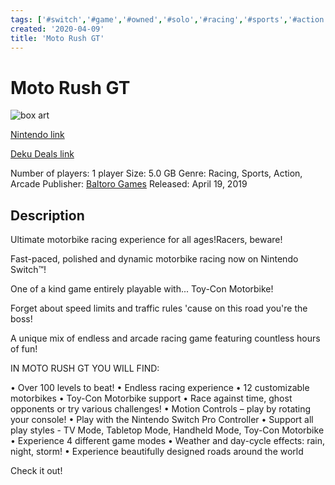 ```yaml
---
tags: ['#switch','#game','#owned','#solo','#racing','#sports','#action','#arcade']
created: '2020-04-09'
title: 'Moto Rush GT'
---
```

# Moto Rush GT

![box art](https://assets.nintendo.com/image/upload/c_pad,f_auto,h_613,q_auto,w_1089/ncom/en_US/games/switch/m/moto-rush-gt-switch/hero?v=2021042818)

[Nintendo link](https://www.nintendo.com/games/detail/moto-rush-gt-switch/)

[Deku Deals link](https://www.dekudeals.com/items/moto-rush-gt)

Number of players: 1 player
Size: 5.0 GB
Genre: Racing, Sports, Action, Arcade
Publisher: [Baltoro Games](https://www.dekudeals.com/games?include[collection]=true&filter[publisher]=Baltoro+Games)
Released: April 19, 2019

## Description

Ultimate motorbike racing experience for all ages!Racers, beware! 

Fast-paced, polished and dynamic motorbike racing now on Nintendo Switch™!

One of a kind game entirely playable with... Toy-Con Motorbike!

Forget about speed limits and traffic rules 'cause on this road you're the boss!

A unique mix of endless and arcade racing game featuring countless hours of fun!

IN MOTO RUSH GT YOU WILL FIND:

• Over 100 levels to beat!
• Endless racing experience
• 12 customizable motorbikes
• Toy-Con Motorbike support
• Race against time, ghost opponents or try various challenges! 
• Motion Controls – play by rotating your console!
• Play with the Nintendo Switch Pro Controller
• Support all play styles - TV Mode, Tabletop Mode, Handheld Mode, Toy-Con Motorbike
• Experience 4 different game modes 
• Weather and day-cycle effects: rain, night, storm! 
• Experience beautifully designed roads around the world

Check it out!


